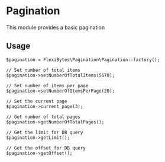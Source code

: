 
# Pagination
This module provides a basic pagination

Usage
-----

    $pagination = FlexiBytes\Pagination\Pagination::factory();

    // Set number of total items
    $pagination->setNumberOfTotalItems(5678);

    // Set number of items per page
    $pagination->setNumberOfItemsPerPage(20);

    // Set the current page
    $pagination->current_page(3);

    // Get number of total pages
    $pagination->getNumberOfTotalPages();

    // Get the limit for DB query
    $pagination->getLimit();

    // Get the offset for DB query
    $pagination->getOffset();